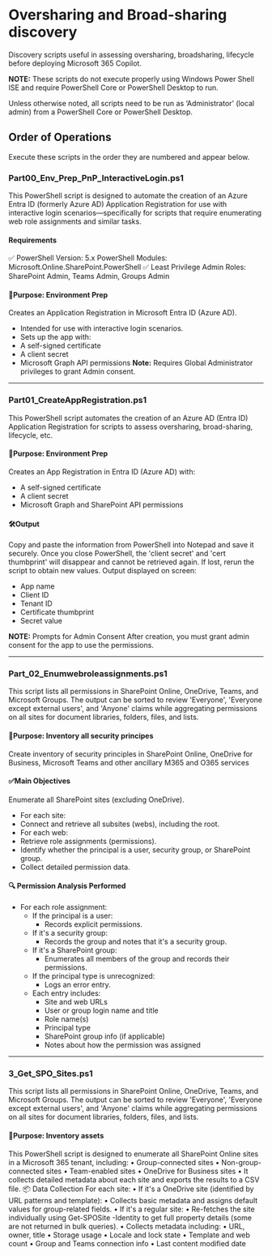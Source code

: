 # Oversharing and Broad-sharing discovery
Discovery scripts useful in assessing oversharing, broadsharing, lifecycle before deploying Microsoft 365 Copilot.

**NOTE:** These scripts do not execute properly using Windows Power Shell ISE and require PowerShell Core or PowerShell Desktop to run.  

Unless otherwise noted, all scripts need to be run as ‘Administrator’ (local admin) from a PowerShell Core or PowerShell Desktop.

## Order of Operations
Execute these scripts in the order they are numbered and appear below.

### **Part00_Env_Prep_PnP_InteractiveLogin.ps1**
This PowerShell script is designed to automate the creation of an Azure Entra ID (formerly Azure AD) Application Registration for use with interactive login scenarios—specifically for scripts that require enumerating web role assignments and similar tasks.
#### Requirements
✅ PowerShell Version: 5.x
PowerShell Modules: Microsoft.Online.SharePoint.PowerShell ✅
Least Privilege Admin Roles: SharePoint Admin, Teams Admin, Groups Admin
#### 🧾Purpose: Environment Prep
Creates an Application Registration in Microsoft Entra ID (Azure AD).
- Intended for use with interactive login scenarios.
- Sets up the app with:
 - A self-signed certificate
 - A client secret
 - Microsoft Graph API permissions
**Note:** Requires Global Administrator privileges to grant Admin consent.
________________________________________
### Part01_CreateAppRegistration.ps1
This PowerShell script automates the creation of an Azure AD (Entra ID) Application Registration for scripts to assess oversharing, broad-sharing, lifecycle, etc. 
#### 🧾Purpose: Environment Prep
Creates an App Registration in Entra ID (Azure AD) with:
- A self-signed certificate
- A client secret
- Microsoft Graph and SharePoint API permissions
#### 🛠️Output
Copy and paste the information from PowerShell into Notepad and save it securely. Once you close PowerShell, the 'client secret' and 'cert thumbprint' will disappear and cannot be retrieved again. If lost, rerun the script to obtain new values.
Output displayed on screen:
- App name
- Client ID
- Tenant ID
- Certificate thumbprint
- Secret value
  
**NOTE:** Prompts for Admin Consent
After creation, you must grant admin consent for the app to use the permissions.
________________________________________
### Part_02_Enumwebroleassignments.ps1
This script lists all permissions in SharePoint Online, OneDrive, Teams, and Microsoft Groups. The output can be sorted to review 'Everyone', 'Everyone except external users', and 'Anyone' claims while aggregating permissions on all sites for document libraries, folders, files, and lists.  
#### 🧾Purpose: Inventory all security principes
Create inventory of security principles in SharePoint Online, OneDrive for Business, Microsoft Teams and other ancillary M365 and O365 services

#### ✅Main Objectives
Enumerate all SharePoint sites (excluding OneDrive).
- For each site:
 - Connect and retrieve all subsites (webs), including the root.
- For each web:
 - Retrieve role assignments (permissions).
 - Identify whether the principal is a user, security group, or SharePoint group.
 - Collect detailed permission data.
#### 🔍 Permission Analysis Performed
- For each role assignment:
  - If the principal is a user:
    - Records explicit permissions.
  - If it's a security group:
    - Records the group and notes that it's a security group.
  - If it's a SharePoint group:
    - Enumerates all members of the group and records their permissions.
  - If the principal type is unrecognized:
    - Logs an error entry.
  - Each entry includes:
    - Site and web URLs
    - User or group login name and title
    - Role name(s)
    - Principal type
    - SharePoint group info (if applicable)
    - Notes about how the permission was assigned

________________________________________
### 3_Get_SPO_Sites.ps1
This script lists all permissions in SharePoint Online, OneDrive, Teams, and Microsoft Groups. The output can be sorted to review 'Everyone', 'Everyone except external users', and 'Anyone' claims while aggregating permissions on all sites for document libraries, folders, files, and lists.  
#### 🧾Purpose: Inventory assets
This PowerShell script is designed to enumerate all SharePoint Online sites in a Microsoft 365 tenant, including:
•	Group-connected sites
•	Non-group-connected sites
•	Team-enabled sites
•	OneDrive for Business sites
•	It collects detailed metadata about each site and exports the results to a CSV file.
📦 Data Collection
For each site:
•	If it's a OneDrive site (identified by URL patterns and template):
•	Collects basic metadata and assigns default values for group-related fields.
•	If it's a regular site:
•	Re-fetches the site individually using Get-SPOSite -Identity to get full property details (some are not returned in bulk queries).
•	Collects metadata including:
•	URL, owner, title
•	Storage usage
•	Locale and lock state
•	Template and web count
•	Group and Teams connection info
•	Last content modified date



